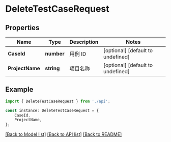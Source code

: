 # DeleteTestCaseRequest


## Properties

Name | Type | Description | Notes
------------ | ------------- | ------------- | -------------
**CaseId** | **number** | 用例 ID | [optional] [default to undefined]
**ProjectName** | **string** | 项目名称 | [optional] [default to undefined]

## Example

```typescript
import { DeleteTestCaseRequest } from './api';

const instance: DeleteTestCaseRequest = {
    CaseId,
    ProjectName,
};
```

[[Back to Model list]](../README.md#documentation-for-models) [[Back to API list]](../README.md#documentation-for-api-endpoints) [[Back to README]](../README.md)
